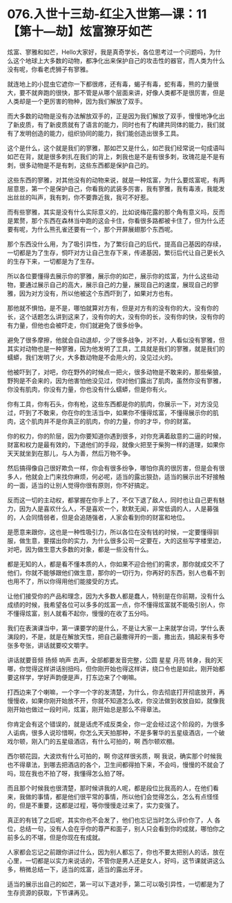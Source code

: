 # 076.入世十三劫-红尘入世第—课：11【第十—劫】炫富獠牙如芒

炫富、寥雅和如芒，Hello大家好，我是真奇学长，各位思考过一个问题吗，为什么这个地球上大多数的动物，都净化出来保护自己的攻击性的器官，而人类为什么没有呢，你看老虎狮子有寥雅。

就连地上的小昆虫它遮你一下都很疼，还有毒，蝎子有毒，蛇有毒，熊的力量很大，要不就奔跑的很快，那不管是从哪个层面来讲，好像人类都不是很厉害，但是人类却是一个更厉害的物种，因为我们解放了双手。

而大多数的动物是没有办法解放双手的，正是因为我们解放了双手，慢慢地净化出了新皮质，有了新皮质就有了语言的能力，同时也有了构建共同体的能力，我们就有了发明创造的能力，组织协同的能力，我们能创造出很多工具。

这个是什么，这个就是我们的寥雅，那如芒又是什么，如芒我们经常说一句成语叫如芒在背，就是很多刺扎在我们的背上，刺我也是不是有很多刺，玫瑰花是不是有刺，很多动物是不是有刺，这些东西都是保护自己的。

这些东西的寥雅，对其他没有的动物来说，就是一种炫富，为什么要炫富呢，有两层意思，第一个是保护自己，你看我的武装多厉害，我有寥雅，我有毒液，我能发出丝丝的叫声，我有刺，你不要靠近我，我可不好惹。

而有些寥雅，其实是没有什么实际意义的，比如说梅花露的那个角有意义吗，反而是累赘，那个东西在森林当中跑的这会卡住，你看很多路都被卡住了，但为什么还要有呢，为什么熊孔雀还要有一个，那个开屏展翅那个东西呢。

那个东西没什么用，为了吸引异性，为了繁衍自己的后代，提高自己基因的存续，一切都是为了生存，恫吓对方让自己生存下来，传递基因，繁衍后代让自己更长久的生存下来，一切都是为了生存。

所以各位要懂得去展示你的寥雅，展示你的如芒，展示你的炫富，为什么这些动物，要通过展示自己的高大，展示自己的力量，展现自己的速度，展现自己的寥雅，因为对方没有，所以他被这个东西吓到了，如果对方也有。

那他就不惧怕，是不是，哪怕就算对方有，但是对方有的没有你的大，没有你的长，这个话题怎么讲到这来了，没有你的大，没有你的长，没有你的快，没有你的有力量，但他也会被吓走，你们就避免了很多纷争。

避免了很多摩擦，他就会自动退却，少了很多战争，对不对，人看似没有寥雅，但其实对动物也是一种寥雅，因为他发明了工具，工具就是我们的寥雅，就是我们的蠕蟒，我们发明了火，大多数动物是不会用火的，没见过火的。

他被吓到了，对吧，你在野外的时候点一把火，很多动物是不敢来的，那些柴狼，野狗是不会来的，因为他害怕他没见过，你对他们露出了肌肉，虽然你没有寥雅，你没有肌肉，你没有力量，你也没有什么蠕蟒，但是你有火。

你有工具，你有石头，你有枪，这些东西都是你的肌肉，你展示一下，对方没见过，吓到了不敢来，你在你的生活当中，如果你不懂得炫富，不懂得展示你的肌肉，这个肌肉并不是你真正的肌肉，你的力量，你的才华，你的财富。

你的权力，你的阶层，因为你要知道你遇到很多，对你充满着敌意的二逼的时候，财富和权力是最有效的，下退他们的手段，就像火把至于柴狗一样的道理，如果你天天就坐到在那儿，与人为善，然后万物不争。

然后搞得像自己很好欺负一样，你会有很多纷争，哪怕你真的很厉害，但是会有很多人，他就会上门来找你麻烦，何必呢，适当的露出狠劲，适当的展示出不好接触的一面，适当的让别人觉得你很有原则，你不好搞定。

反而这一切的主动权，都掌握在你手上了，不仅下退了敌人，同时也让自己更有魅力，因为人是喜欢什么人，不是喜欢一个，默默无闻，非常低调的人，人是募强的，人会同情弱者，但是会追随强者，人家会看到你的财富和地位。

是愿意来跟你，这也是一种性吸引力，所以各位在没有钱的时候，一定要懂得驯服，做生意，要摆出你的实力，为什么很多公司一定要在，大的这些写字楼里边，对吧，因为做生意大多数的对象，都是一些没有什么。

都是无知的人，都是看不懂本质的人，你如果不迎合他们的需求，那你就成交不了他们，你就不能够跟他们做生意，那你的一切行为，你再好的东西，别人也看不到也用不了，所以你得用他们能接受的方式。

让他们接受你的产品和理念，因为大多数人都是蠢人，特别是在你前期，没有什么成绩的时候，我希望各位可以多多的炫富一点，你不懂得炫富就不能吸引别人，你不懂得炫富，别人就看不起你，慢慢的在收了五分吗。

我们在表演课当中，第一课要学的是什么，不是让大家一上来就学台词，学什么表演段的，不是，就是在解放天性，把自己最撒得开的一面，撒出去，搞起来有多夸张多夸张，讲话就要咬文嚼字。

讲话就要音频 扬频 响声 去声，全部都要发音完整，公圆 星星 月亮 转身，我的天哪，你觉得这样讲话别扭吗，但你刚开始也得这样讲，绕口令也是如此，刚开始都要这样学，学好声韵便是声，打东边来了个喇嘛。

打西边来了个喇嘛，一个字一个字的发清楚，为什么，你去彻底打开彻底放开，再慢慢收，如果你刚开始放不开，你就不知道怎么收，你没法做到收放自如，就像我刚开始也做过一段时间，炫富，刚开始总是那么不得章法。

你肯定会有这个错误的，就是话虎不成反类全，你一定会经过这个阶段的，为很多人诟病，很多人说珍惜啊，你怎么天天拍那种，不是多奢华的五星级酒店，一个破戏尔顿，刚入门的五星级酒店，有什么可拍的，啊 西尔顿欢棚。

西尔顿花园，大波炊有什么可拍的，啊 你这样很劣质，啊 我说，确实那个时候我也不得章法，到哪去把酒店的各个，卫生间都得拍下来，不会吗，慢慢的不就会了吗，现在我也不拍了呀，我懂得怎么拍了呀。

而且那个时候我也很清楚，那时候讲我的人呢，都是段位比我高的人，在他们看来，我做的事情，都是他们很平常的事情，所以他们会觉得怎么，怎么有点怪怪的，但是不重要，这都是过程，等你慢慢走过来了，实力变强了。

真正的有钱了之后呢，其实你也不会发了，他们也忘记当时怎么评价你了，人 各位，总结一句，没有人会在乎你的尊严和面子，别人只会看到你的成就，哪怕你之前多么的不堪，但是你现在有成就。

人家都会忘记之前跟你讲过什么，因为别人都忘了，你也不要太把别人的话，放在心里，一切都是以实力来说话的，不管你是男人还是女人，好吗，这节课就讲这么多，稍微总结一下，适当的炫富，适当的露出牙牙。

适当的展示出自己的如芒，第一可以下退对手，第二可以吸引异性，一切都是为了生存资源的获取，下节课再见。